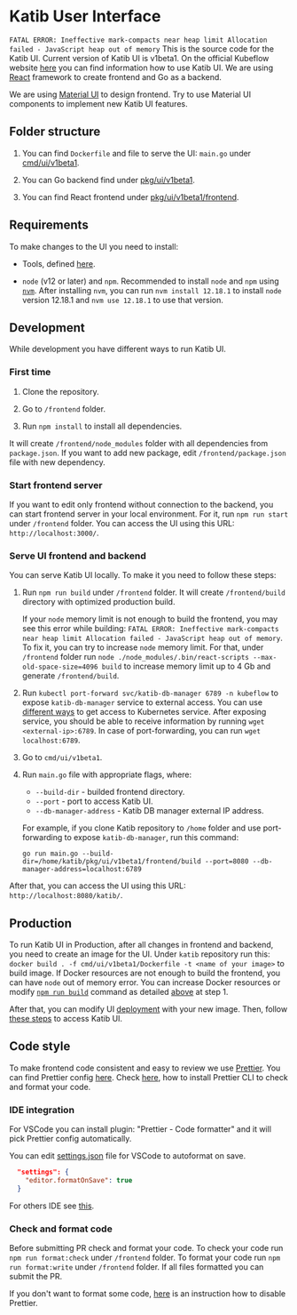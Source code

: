 # Katib User Interface

`FATAL ERROR: Ineffective mark-compacts near heap limit Allocation failed - JavaScript heap out of memory`
This is the source code for the Katib UI. Current version of Katib UI is v1beta1. On the official Kubeflow website [here](https://www.kubeflow.org/docs/components/hyperparameter-tuning/experiment/#running-the-experiment-from-the-katib-ui) you can find information how to use Katib UI.
We are using [React](https://reactjs.org/) framework to create frontend and Go as a backend.

We are using [Material UI](https://material-ui.com/) to design frontend. Try to use Material UI components to implement new Katib UI features.

## Folder structure

1. You can find `Dockerfile` and file to serve the UI: `main.go` under [cmd/ui/v1beta1](https://github.com/kubeflow/katib/tree/master/cmd/ui/v1beta1).

1. You can Go backend find under [pkg/ui/v1beta1](https://github.com/kubeflow/katib/tree/master/pkg/ui/v1beta1).

1. You can find React frontend under [pkg/ui/v1beta1/frontend](https://github.com/kubeflow/katib/tree/master/pkg/ui/v1beta1/frontend).

## Requirements

To make changes to the UI you need to install:

- Tools, defined [here](https://github.com/kubeflow/katib/blob/master/docs/developer-guide.md#requirements).

- `node` (v12 or later) and `npm`. Recommended to install `node` and `npm` using [`nvm`](https://github.com/nvm-sh/nvm). After installing `nvm`, you can run `nvm install 12.18.1` to install `node` version 12.18.1 and `nvm use 12.18.1` to use that version.

## Development

While development you have different ways to run Katib UI.

### First time

1. Clone the repository.

1. Go to `/frontend` folder.

1. Run `npm install` to install all dependencies.

It will create `/frontend/node_modules` folder with all dependencies from `package.json`. If you want to add new package, edit `/frontend/package.json` file with new dependency.

### Start frontend server

If you want to edit only frontend without connection to the backend, you can start frontend server in your local environment. For it, run `npm run start` under `/frontend` folder. You can access the UI using this URL: `http://localhost:3000/`.

### Serve UI frontend and backend

You can serve Katib UI locally. To make it you need to follow these steps:

1. Run `npm run build` under `/frontend` folder. It will create `/frontend/build` directory with optimized production build.

   If your `node` memory limit is not enough to build the frontend, you may see this error while building: `FATAL ERROR: Ineffective mark-compacts near heap limit Allocation failed - JavaScript heap out of memory`. To fix it, you can try to increase `node` memory limit. For that, under `/frontend` folder run `node ./node_modules/.bin/react-scripts --max-old-space-size=4096 build` to increase memory limit up to 4 Gb and generate `/frontend/build`.

1. Run `kubectl port-forward svc/katib-db-manager 6789 -n kubeflow` to expose `katib-db-manager` service to external access. You can use [different ways](https://kubernetes.io/docs/tasks/access-application-cluster/) to get access to Kubernetes service. After exposing service, you should be able to receive information by running `wget <external-ip>:6789`. In case of port-forwarding, you can run `wget localhost:6789`.

1. Go to `cmd/ui/v1beta1`.

1. Run `main.go` file with appropriate flags, where:

   - `--build-dir` - builded frontend directory.
   - `--port` - port to access Katib UI.
   - `--db-manager-address` - Katib DB manager external IP address.

   For example, if you clone Katib repository to `/home` folder and use port-forwarding to expose `katib-db-manager`, run this command:

   ```
   go run main.go --build-dir=/home/katib/pkg/ui/v1beta1/frontend/build --port=8080 --db-manager-address=localhost:6789
   ```

After that, you can access the UI using this URL: `http://localhost:8080/katib/`.

## Production

To run Katib UI in Production, after all changes in frontend and backend, you need to create an image for the UI. Under `katib` repository run this: `docker build . -f cmd/ui/v1beta1/Dockerfile -t <name of your image>` to build image. If Docker resources are not enough to build the frontend, you can have `node` out of memory error. You can increase Docker resources or modify [`npm run build`](https://github.com/kubeflow/katib/blob/master/cmd/ui/v1beta1/Dockerfile#L5) command as detailed [above](https://github.com/kubeflow/katib/tree/master/pkg/ui/v1beta1#serve-ui-frontend-and-backend) at step 1.

After that, you can modify UI [deployment](https://github.com/kubeflow/katib/blob/master/manifests/v1beta1/ui/deployment.yaml#L24) with your new image. Then, follow [these steps](https://www.kubeflow.org/docs/components/hyperparameter-tuning/hyperparameter/#accessing-the-katib-ui) to access Katib UI.

## Code style

To make frontend code consistent and easy to review we use [Prettier](https://prettier.io/). You can find Prettier config [here](https://github.com/kubeflow/katib/tree/master/pkg/ui/v1beta1/frontend/.prettierrc.yaml).
Check [here](https://prettier.io/docs/en/install.html), how to install Prettier CLI to check and format your code.

### IDE integration

For VSCode you can install plugin: "Prettier - Code formatter" and it will pick Prettier config automatically.

You can edit [settings.json](https://code.visualstudio.com/docs/getstarted/settings#_settings-file-locations) file for VSCode to autoformat on save.

```json
  "settings": {
    "editor.formatOnSave": true
  }
```

For others IDE see [this](https://prettier.io/docs/en/editors.html).

### Check and format code

Before submitting PR check and format your code. To check your code run `npm run format:check` under `/frontend` folder. To format your code run `npm run format:write` under `/frontend` folder.
If all files formatted you can submit the PR.

If you don't want to format some code, [here](https://prettier.io/docs/en/ignore.html) is an instruction how to disable Prettier.
